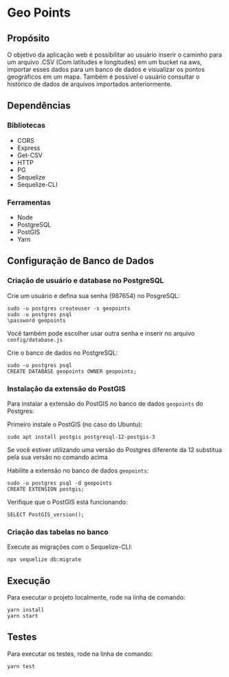 # Geo Points

## Propósito

O objetivo da aplicação web é possibilitar ao usuário inserir o caminho para um arquivo .CSV (Com latitudes e longitudes) em um bucket na aws, importar esses dados para um banco de dados e visualizar os pontos geográficos em um mapa. Também é possível o usuário consultar o histórico de dados de arquivos importados anteriormente.

## Dependências

### Bibliotecas

* CORS
* Express
* Get-CSV
* HTTP
* PG
* Sequelize
* Sequelize-CLI

### Ferramentas

* Node
* PostgreSQL
* PostGIS
* Yarn

## Configuração de Banco de Dados

### Criação de usuário e database no PostgreSQL

Crie um usuário e defina sua senha (987654) no PosgreSQL:

```
sudo -u postgres createuser -s geopoints
sudo -u postgres psql
\password geopoints
```

Você também pode escolher usar outra senha e inserir no arquivo `config/database.js`

Crie o banco de dados no PostgreSQL:

```
sudo -u postgres psql
CREATE DATABASE geopoints OWNER geopoints;
```

### Instalação da extensão do PostGIS

Para instalar a extensão do PostGIS no banco de dados `geopoints` do Postgres:

Primeiro instale o PostGIS (no caso do Ubuntu):

```
sudo apt install postgis postgresql-12-postgis-3
```

Se você estiver utilizando uma versão do Postgres diferente da 12 substitua pela sua versão no comando acima

Habilite a extensão no banco de dados `geopoints`:

```
sudo -u postgres psql -d geopoints
CREATE EXTENSION postgis;
```

Verifique que o PostGIS está funcionando:

```
SELECT PostGIS_version();
```

### Criação das tabelas no banco

Execute as migrações com o Sequelize-CLI:

```
npx sequelize db:migrate
```

## Execução

Para executar o projeto localmente, rode na linha de comando:

```
yarn install
yarn start
```

## Testes

Para executar os testes, rode na linha de comando:

```
yarn test
```

